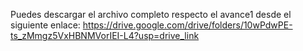 
Puedes descargar el archivo completo respecto el avance1 desde el siguiente enlace:
https://drive.google.com/drive/folders/10wPdwPE-ts_zMmgz5VxHBNMVorIEI-L4?usp=drive_link
